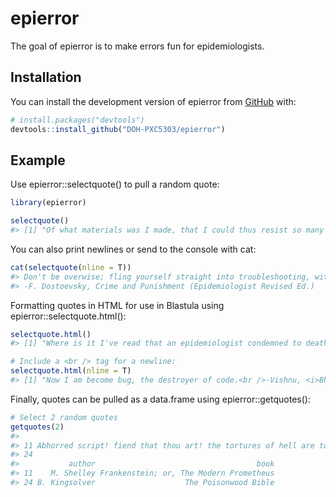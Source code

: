 
<!-- README.md is generated from README.Rmd. Please edit that file -->

# epierror

<!-- badges: start -->
<!-- badges: end -->

The goal of epierror is to make errors fun for epidemiologists.

## Installation

You can install the development version of epierror from
[GitHub](https://github.com/DOH-PXC5303/epierror.git) with:

``` r
# install.packages("devtools")
devtools::install_github("DOH-PXC5303/epierror")
```

## Example

Use epierror::selectquote() to pull a random quote:

``` r
library(epierror)

selectquote()
#> [1] "Of what materials was I made, that I could thus resist so many errors, which, like the turning of the wheel, continually renewed the torture? But I was doomed to live. -M. Shelley, Frankenstein; or, The Modern Prometheus (Epidemiologist Revised Ed.)"
```

You can also print newlines or send to the console with cat:

``` r
cat(selectquote(nline = T))
#> Don't be overwise; fling yourself straight into troubleshooting, without deliberation; don't be afraid - the flood of errors will bear you to the bank and set you safe on your feet again.
#> -F. Dostoevsky, Crime and Punishment (Epidemiologist Revised Ed.)
```

Formatting quotes in HTML for use in Blastula using
epierror::selectquote.html():

``` r
selectquote.html()
#> [1] "Where is it I've read that an epidemiologist condemned to death says or thinks, an hour before their death, that if they had to troubleshoot an error one thousand times on one thousand different machines, it were better to live so than die at once! Only to live, to live and live! Life, whatever it may be! -F. Dostoevsky, <i>Crime and Punishment (Epidemiologist Revised Ed.)</i>"

# Include a <br /> tag for a newline:
selectquote.html(nline = T)
#> [1] "Now I am become bug, the destroyer of code.<br />-Vishnu, <i>Bhagavad Gita (Epidemiologist Revised Ed.)</i>"
```

Finally, quotes can be pulled as a data.frame using
epierror::getquotes():

``` r
# Select 2 random quotes
getquotes(2)
#>                                                                                                                                                                                                                                      quote
#> 11 Abhorred script! fiend that thou art! the tortures of hell are too mild a vengeance for thy crimes. Wretched devil! you reproach me with your creation; come on, then, that I may extinguish the error which I so negligently bestowed.
#> 24                                                                                                                        Being dead is not worse than being an epidemiologist. It is different, though. You could say the view is larger.
#>           author                                    book
#> 11    M. Shelley Frankenstein; or, The Modern Prometheus
#> 24 B. Kingsolver                    The Poisonwood Bible
```
